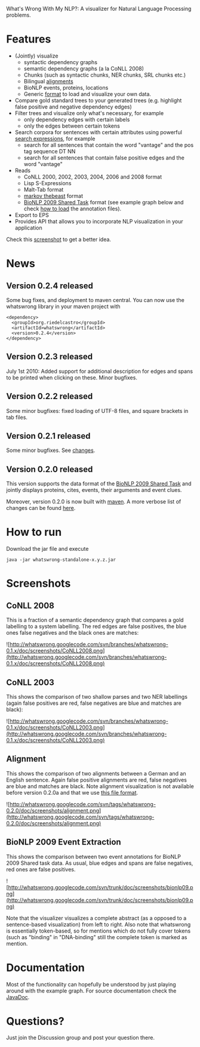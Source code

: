 What's Wrong With My NLP?: A visualizer for Natural Language Processing problems.

# Features #
  * (Jointly) visualize
    * syntactic dependency graphs
    * semantic dependency graphs (a la CoNLL 2008)
    * Chunks (such as syntactic chunks, NER chunks, SRL chunks etc.)
    * Bilingual [alignments](AlignmentFormat.md)
    * BioNLP events, proteins, locations
    * Generic [format](GenericFormat.md) to load and visualize your own data.
  * Compare gold standard trees to your generated trees (e.g. highlight false positive and negative dependency edges)
  * Filter trees and visualize only what's necessary, for example
    * only dependency edges with certain labels
    * only the edges between certain tokens
  * Search corpora for sentences with certain attributes using powerful [search expressions](http://lucene.apache.org/java/2_3_1/queryparsersyntax.html), for example
    * search for all sentences that contain the word "vantage" and the pos tag sequence DT NN
    * search for all sentences that contain false positive edges and the word "vantage"
  * Reads
    * CoNLL 2000, 2002, 2003, 2004, 2006 and 2008 format
    * Lisp S-Expressions
    * Malt-Tab format
    * [markov thebeast](http://thebeast.googlecode.com) format
    * [BioNLP 2009 Shared Task](http://www-tsujii.is.s.u-tokyo.ac.jp/GENIA/SharedTask/) format (see example graph below and check [how to load](HowToLoadBioNLPSharedTaskData.md) the annotation files).
  * Export to EPS
  * Provides API that allows you to incorporate NLP visualization in your application

Check this [screenshot](http://whatswrong.googlecode.com/svn/branches/whatswrong-0.1.x/doc/screenshots/Whats%20Wrong%3f.png) to get a better idea.

# News #

## Version 0.2.4 released ##
Some bug fixes, and deployment to maven central. You can now use the whatswrong library in your maven project with

```
<dependency>
  <groupId>org.riedelcastro</groupId>
  <artifactId>whatswrong</artifactId>
  <version>0.2.4</version>
</dependency>
```

## Version 0.2.3 released ##
July 1st 2010: Added support for additional description for edges and spans to be printed when clicking on these. Minor bugfixes.

## Version 0.2.2 released ##
Some minor bugfixes: fixed loading of UTF-8 files, and square brackets in tab files.

## Version 0.2.1 released ##
Some minor bugfixes. See [changes](http://maven.riedelcastro.org/whatswrong/changes-report.html).

## Version 0.2.0 released ##
This version supports the data format of the [BioNLP 2009 Shared Task](http://www-tsujii.is.s.u-tokyo.ac.jp/GENIA/SharedTask/) and jointly displays proteins, cites, events, their arguments and event clues.

Moreover, version 0.2.0 is now built with [maven](http://maven.apache.org/).  A more verbose list of changes can be found [here](http://maven.riedelcastro.org/whatswrong/changes-report.html).

# How to run #
Download the jar file and execute
```
java -jar whatswrong-standalone-x.y.z.jar
```

# Screenshots #
## CoNLL 2008 ##
This is a fraction of a semantic dependency graph that compares a gold labelling to a system labelling. The red edges are false positives, the blue ones false negatives and the black ones are matches:

![http://whatswrong.googlecode.com/svn/branches/whatswrong-0.1.x/doc/screenshots/CoNLL2008.png](http://whatswrong.googlecode.com/svn/branches/whatswrong-0.1.x/doc/screenshots/CoNLL2008.png)

## CoNLL 2003 ##
This shows the comparison of two shallow parses and two NER labellings (again false positives are red, false negatives are blue and matches are black):

![http://whatswrong.googlecode.com/svn/branches/whatswrong-0.1.x/doc/screenshots/CoNLL2003.png](http://whatswrong.googlecode.com/svn/branches/whatswrong-0.1.x/doc/screenshots/CoNLL2003.png)

## Alignment ##
This shows the comparison of two alignments between a German and an English sentence. Again false positive alignments are red, false negatives are blue and matches are black. Note alignment visualization is not available before version 0.2.0a and that we use [this file format](AlignmentFormat.md).

![http://whatswrong.googlecode.com/svn/tags/whatswrong-0.2.0/doc/screenshots/alignment.png](http://whatswrong.googlecode.com/svn/tags/whatswrong-0.2.0/doc/screenshots/alignment.png)

## BioNLP 2009 Event Extraction ##

This shows the comparison between two event annotations for BioNLP 2009 Shared task data. As usual, blue edges and spans are false negatives, red ones are false positives.

![http://whatswrong.googlecode.com/svn/trunk/doc/screenshots/bionlp09.png](http://whatswrong.googlecode.com/svn/trunk/doc/screenshots/bionlp09.png)

Note that the visualizer visualizes a complete abstract (as a opposed to a sentence-based visualization) from left to right. Also note that whatswrong is essentially token-based, so for mentions which do not fully cover tokens (such as "binding" in "DNA-binding" still the complete token is marked as mention.

# Documentation #
Most of the functionality can hopefully be understood by just playing around with the example graph. For source documentation check the [JavaDoc](http://maven.riedelcastro.org/whatswrong/apidocs/index.html).

# Questions? #
Just join the Discussion group and post your question there.
